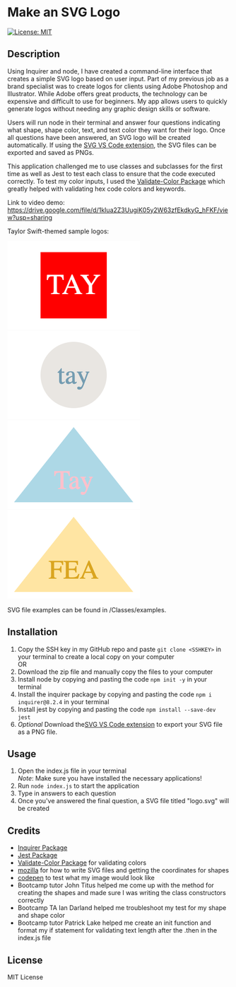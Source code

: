 # Make an SVG Logo
[![License: MIT](https://img.shields.io/badge/License-MIT-yellow.svg)](https://opensource.org/licenses/MIT)

## Description
Using Inquirer and node, I have created a command-line interface that creates a simple SVG logo based on user input. Part of my previous job as a brand specialist was to create logos for clients using Adobe Photoshop and Illustrator. While Adobe offers great products, the technology can be expensive and difficult to use for beginners. My app allows users to quickly generate logos without needing any graphic design skills or software.

Users will run node in their terminal and answer four questions indicating what shape, shape color, text, and text color they want for their logo. Once all questions have been answered, an SVG logo will be created automatically. If using the [SVG VS Code extension](https://marketplace.visualstudio.com/items?itemName=jock.svg), the SVG files can be exported and saved as PNGs.

This application challenged me to use classes and subclasses for the first time as well as Jest to test each class to ensure that the code executed correctly. To test my color inputs, I used the [Validate-Color Package](https://www.npmjs.com/package/validate-color) which greatly helped with validating hex code colors and keywords.

Link to video demo: https://drive.google.com/file/d/1kIua2Z3UugiK05y2W63zfEkdkyG_hFKF/view?usp=sharing

Taylor Swift-themed sample logos:

![Square](assets/sqare.png)
![Circle](assets/circle.png)
![Triangle](assets/triangle.png)
![Triangle2](assets/fear.png)

SVG file examples can be found in /Classes/examples.  

## Installation
1. Copy the SSH key in my GitHub repo and paste `git clone <SSHKEY>` in your terminal to create a local copy on your computer\
OR
2. Download the zip file and manually copy the files to your computer
3. Install node by copying and pasting the code `npm init -y` in your terminal
4. Install the inquirer package by copying and pasting the code `npm i inquirer@8.2.4` in your terminal
5. Install jest by copying and pasting the code `npm install --save-dev jest`
6. *Optional* Download the[SVG VS Code extension](https://marketplace.visualstudio.com/items?itemName=jock.svg) to export your SVG file as a PNG file.

## Usage
1. Open the index.js file in your terminal\
*Note*: Make sure you have installed the necessary applications! 
2. Run `node index.js` to start the application 
3. Type in answers to each question
4. Once you've answered the final question, a SVG file titled "logo.svg" will be created

## Credits 
- [Inquirer Package](https://www.npmjs.com/package/inquirer/v/8.2.4)
- [Jest Package](https://www.npmjs.com/package/jest)
- [Validate-Color Package](https://www.npmjs.com/package/validate-color) for validating colors
- [mozilla](https://developer.mozilla.org/en-US/docs/Web/SVG/Tutorial/Getting_Started) for how to write SVG files and getting the coordinates for shapes
- [codepen](https://codepen.io/pen/) to test what my image would look like
- Bootcamp tutor John Titus helped me come up with the method for creating the shapes and made sure I was writing the class constructors correctly
- Bootcamp TA Ian Darland helped me troubleshoot my test for my shape and shape color
- Bootcamp tutor Patrick Lake helped me create an init function and format my if statement for validating text length after the .then in the index.js file

## License
MIT License